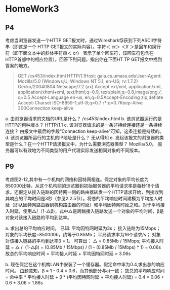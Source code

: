 # HomeWork3

## P4

考虑当浏览器发送一个HTTP GET报文时，通过Wireshark俘获到下列ASCII字符串（即这是一个 HTTP GET报文的实际内容）。字符＜ cr＞ ＜lf ＞是回车和换行符（即下面文本中的斜体字符串＜ cr〉 表示了单个回车符，该回车符包含在HTTP首部中的相应位置）。回答下列问题，指出你在下面HT TP GET报文中找到答案的地方。

> GET /cs453/index.html HTTP/1.1<cr><lf>Host: gaia.cs.umass.edu<cr><lf>User-Agent: Mozilla/5.0 (Windows;U; Windows NT 5.1; en-US; rv:1.7.2) Gecko/20040804 Netscape/7.2 (ax) <cr><lr>Accept ext/xml, application/xml, application/xhtml+xml, text/html;q=0.9, text/plain;q=0.8,image/png,*/*; q=0.5 <cr><lf>Accept-Language en-us, en;q=0.5<cr><lf>Accept-Encoding zip,deflate <cr><lr>Accept-Charset ISO-8859-1,utf-8;q=0.7 r*;q=0.7<cr><lf>Keep-Alive 300<cr><lf>Connection keep-alive<cr><Jf><cr><If>

a. 由浏览器请求的文档的URL是什么？
/cs453/index.html
b. 该浏览器运行的是HTTP的何种版本？
HTTP/1.1
c. 该浏览器请求的是一条非持续连接还是一条持续连接？
由报文中最后的字段“Connection keep-alive"可知，这条连接是持续的。
d. 该浏览器所运行的主机的IP地址是什么？
无从得知
e. 发起该报文的浏览器的类型是什么？在一个HTTP请求报文中，为什么需要浏览器类型？
Mozilla/5.0。
服务器可以有效地为不同类型的用户代理实际发送相同对象的不同版本。

## P9

考虑图2-12,其中有一个机构的网络和因特网相连。假定对象的平均长度为850000比特，从这个机构网的浏览器到初始服务器的平均请求率是每秒16个请求。还假定从接入链路的因特网一侧的路由器转发一个HTTP请求开始，到接收到其响应的平均时间是3秒（参见2.2.5节）。将总的平均响应时间建模为平均接人时延（即从因特网路由器到机构路由器的时延）和平均因特网时延之和。对于平均接入时延，使用△/（1-△β)，式中△是跨越接入链路发送一个对象的平均时间，β是对象对该接入链路的平均到达率。

a. 求出总的平均响应时间。
已知:
平均因特网时延为3s；
接入链路为15Mbps；
对象的平均长度=850000b，约等于0.85Mb；
平局请求率为16个请求/s；
对象对该接入链路的平均到达率β = 1。
可算出：
△ = 0.85Mb / 15Mbps;
平均接入时延 = △ /（1-△β) = (0.85Mb / 15Mbps) / (1 - (0.85Mb / 15Mbps) * 1) = 0.06s
故总的平均响应时间 = 平均接人时延 + 平均因特网时延 = 3.06s

b. 现在假定在这个机构LAN中安装了一个缓存器。假定命中率为0.4,求出总的响应时间。
由题意知，β = 1 - 0.4 = 0.6，而其他部分与a)一致；
故总的平均响应时间 = 命中率 * 平均接人时延 + β * (平均因特网时延 + 平均接人时延)
= 0.4 * 0.06 + 0.6 * 3.06 = 1.86s
